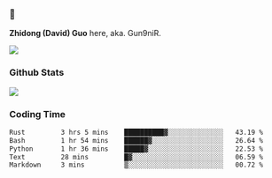 ### 👋 

**Zhidong (David) Guo** here, aka. Gun9niR.

![](https://komarev.com/ghpvc/?username=Gun9niR&label=Total+Views)

### Github Stats

<img src="https://github-readme-stats.vercel.app/api?username=Gun9niR&count_private=true&show_icons=true&theme=vue-dark&hide_title=true">

### Coding Time

<!--START_SECTION:waka-->

```txt
Rust         3 hrs 5 mins    ██████████▓░░░░░░░░░░░░░░   43.19 %
Bash         1 hr 54 mins    ██████▓░░░░░░░░░░░░░░░░░░   26.64 %
Python       1 hr 36 mins    █████▓░░░░░░░░░░░░░░░░░░░   22.53 %
Text         28 mins         █▓░░░░░░░░░░░░░░░░░░░░░░░   06.59 %
Markdown     3 mins          ▒░░░░░░░░░░░░░░░░░░░░░░░░   00.72 %
```

<!--END_SECTION:waka-->
